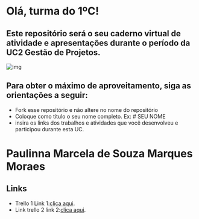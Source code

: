 # Olá, turma do 1ºC! 
## Este repositório será o seu caderno virtual de atividade e apresentações durante o período da UC2 Gestão de Projetos. 

![img](https://blog.acelerato.com/wp-content/uploads/2020/08/5-beneficios-da-gesta%CC%83o-de-projetos-para-a-sua-empresa-1200x640.png)

## Para obter o máximo de aproveitamento, siga as orientações a seguir:

- Fork esse repositório e não altere no nome do repositório
- Coloque como título o seu nome completo. Ex: # SEU NOME
- insira os links dos trabalhos e atividades que você desenvolveu e participou durante esta UC.


# Paulinna Marcela de Souza Marques Moraes

## Links

- Trello 1 Link 1:[clica aqui](ttps://trello.com/invite/b/eNy3YtxT/ATTIbc59786df21b41a3af9f18d75236446101D019D2/projeto).
- Link trello 2 link 2:[clica aqui](https://trello.com/invite/b/dCTrS5Hn/ATTIdf925c8cb31907371d89bb1398f705f91FA7ED14/meu-planejamento).


